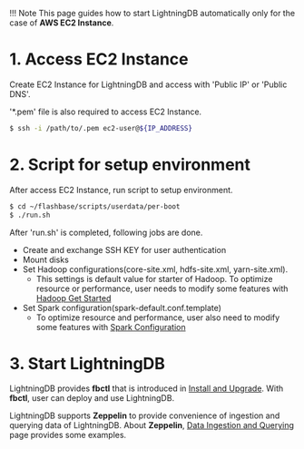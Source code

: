 !!! Note
    This page guides how to start LightningDB automatically only for the case of **AWS EC2 Instance**.

# 1. Access EC2 Instance

Create EC2 Instance for LightningDB and  access with 'Public IP' or 'Public DNS'.

'*.pem' file is also required to access EC2 Instance.

``` bash
$ ssh -i /path/to/.pem ec2-user@${IP_ADDRESS}
```

# 2. Script for setup environment

After access EC2 Instance, run script to setup environment.

``` bash
$ cd ~/flashbase/scripts/userdata/per-boot
$ ./run.sh
```

After 'run.sh' is completed, following jobs are done.

- Create and exchange SSH KEY for user authentication
- Mount disks
- Set Hadoop configurations(core-site.xml, hdfs-site.xml, yarn-site.xml).
    - This settings is default value for starter of Hadoop. To optimize resource or performance, user needs to modify some features with [Hadoop Get Started](https://hadoop.apache.org/docs/stable/hadoop-project-dist/hadoop-common/SingleCluster.html)
- Set Spark configuration(spark-default.conf.template)
    - To optimize resource and performance, user also need to modify some features with [Spark Configuration](https://spark.apache.org/docs/2.3.0/configuration.html)

# 3. Start LightningDB

LightningDB provides **fbctl** that is introduced in [Install and Upgrade](run-and-deploy-fbctl.md). With **fbctl**, user can deploy and use LightningDB.

LightningDB supports **Zeppelin** to provide convenience of ingestion and querying data of LightningDB. About **Zeppelin**, [Data Ingestion and Querying](data-ingestion-and-querying.md) page provides some examples.
